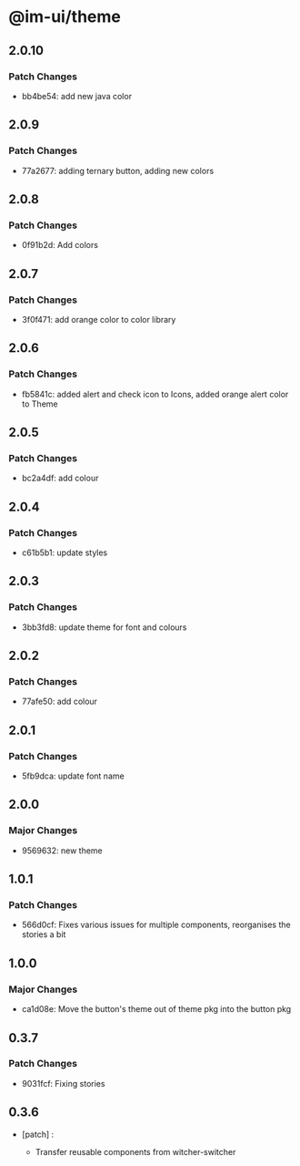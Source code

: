 # @im-ui/theme

## 2.0.10

### Patch Changes

- bb4be54: add new java color

## 2.0.9

### Patch Changes

- 77a2677: adding ternary button, adding new colors

## 2.0.8

### Patch Changes

- 0f91b2d: Add colors

## 2.0.7

### Patch Changes

- 3f0f471: add orange color to color library

## 2.0.6

### Patch Changes

- fb5841c: added alert and check icon to Icons, added orange alert color to Theme

## 2.0.5

### Patch Changes

- bc2a4df: add colour

## 2.0.4

### Patch Changes

- c61b5b1: update styles

## 2.0.3

### Patch Changes

- 3bb3fd8: update theme for font and colours

## 2.0.2

### Patch Changes

- 77afe50: add colour

## 2.0.1

### Patch Changes

- 5fb9dca: update font name

## 2.0.0

### Major Changes

- 9569632: new theme

## 1.0.1

### Patch Changes

- 566d0cf: Fixes various issues for multiple components, reorganises the stories a bit

## 1.0.0

### Major Changes

- ca1d08e: Move the button's theme out of theme pkg into the button pkg

## 0.3.7

### Patch Changes

- 9031fcf: Fixing stories

## 0.3.6

- [patch] :

  - Transfer reusable components from witcher-switcher
